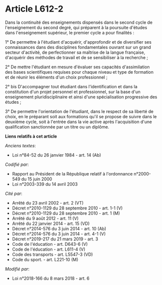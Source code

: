 # Article L612-2

Dans la continuité des enseignements dispensés dans le second cycle de l'enseignement du second degré, qui préparent à la
poursuite d'études dans l'enseignement supérieur, le premier cycle a pour finalités :

1° De permettre à l'étudiant d'acquérir, d'approfondir et de diversifier ses connaissances dans des disciplines fondamentales
ouvrant sur un grand secteur d'activité, de perfectionner sa maîtrise de la langue française, d'acquérir des méthodes de
travail et de se sensibiliser à la recherche ;

2° De mettre l'étudiant en mesure d'évaluer ses capacités d'assimilation des bases scientifiques requises pour chaque niveau
et type de formation et de réunir les éléments d'un choix professionnel ;

2° bis D'accompagner tout étudiant dans l'identification et dans la constitution d'un projet personnel et professionnel, sur
la base d'un enseignement pluridisciplinaire et ainsi d'une spécialisation progressive des études ;

3° De permettre l'orientation de l'étudiant, dans le respect de sa liberté de choix, en le préparant soit aux formations
qu'il se propose de suivre dans le deuxième cycle, soit à l'entrée dans la vie active après l'acquisition d'une qualification
sanctionnée par un titre ou un diplôme.

**Liens relatifs à cet article**

_Anciens textes_:

  - Loi n°84-52 du 26 janvier 1984 - art. 14 (Ab)

_Codifié par_:

  - Rapport au Président de la République relatif à l'ordonnance n°2000-549 du 15 juin 2000
  - Loi n°2003-339 du 14 avril 2003

_Cité par_:

  - Arrêté du 23 avril 2002 - art. 2 (VT)
  - Décret n°2010-1129 du 28 septembre 2010 - art. 1-1 (V)
  - Décret n°2010-1129 du 28 septembre 2010 - art. 1 (M)
  - Arrêté du 9 août 2012 - art. 11 (V)
  - Arrêté du 22 janvier 2014 - art. 15 (VD)
  - Décret n°2014-576 du 3 juin 2014 - art. 10 (Ab)
  - Décret n°2014-576 du 3 juin 2014 - art. 4-1 (V)
  - Décret n°2019-217 du 21 mars 2019 - art. 3
  - Code de l'éducation - art. D643-6 (V)
  - Code de l'éducation - art. L611-4 (V)
  - Code des transports - art. L5547-3 (VD)
  - Code du sport. - art. L221-10 (M)

_Modifié par_:

  - Loi n°2018-166 du 8 mars 2018 - art. 6
